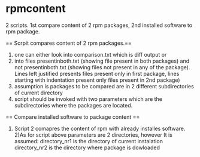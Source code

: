 # rpmcontent
2 scripts. 1st compare content of 2 rpm packages, 2nd installed software to rpm package.

== Scrpit compares content of 2 rpm packages.==

1) one can either look into comparison.txt which is diff output or
2) into files presentinboth.txt (showing file present in both packages) and not presentinboth.txt (showing files not present in any of the package). Lines left justified presents files present only in first package, lines starting with indentation present only files present in 2nd package)
3) assumption is packages to be compared are in 2 different subdirectories of current directory
4) script should be invoked with two parameters which are the subdirectories where the packages are located.

== Compare installed software to package content ==
1) Script 2 comapres the content of rpm with already installes software.  
2)As for script above parameters are 2 directories, however
It is assumed:
directory_nr1 is the directory of current instalation
directory_nr2 is the directory where package is dowloaded
